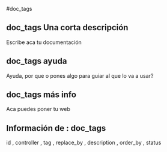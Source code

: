 #doc_tags
## doc_tags Una corta descripción
Escribe aca tu documentación

## doc_tags ayuda
Ayuda, por que o pones algo para guiar al que lo va a usar?

## doc_tags más info
Aca puedes poner tu web

## Información de : doc_tags 
id , 
  controller , 
  tag , 
  replace_by , 
  description , 
  order_by , 
  status 
  